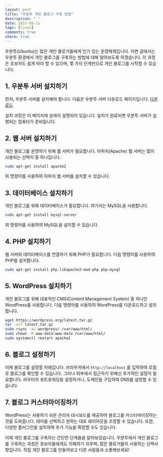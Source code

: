 ```yaml
---
layout: post
title: "우분투 개인 블로그 구축 방법"
description: " "
date: 2023-09-11
tags: [linux]
comments: true
share: true
---
```


우분투(Ubuntu)는 많은 개인 블로거들에게 인기 있는 운영체제입니다. 이번 글에서는 우분투 환경에서 개인 블로그를 구축하는 방법에 대해 알아보도록 하겠습니다. 이 과정은 초보자도 쉽게 따라 할 수 있으며, 몇 가지 단계만으로 개인 블로그를 시작할 수 있습니다.

## 1. 우분투 서버 설치하기

먼저, 우분투 서버를 설치해야 합니다. 다음은 우분투 서버 다운로드 패이지입니다. [다운로드](https://www.ubuntu.com/download/server)

설치 과정은 이 페이지에 상세히 설명되어 있습니다. 설치가 완료되면 우분투 서버가 실행되는 컴퓨터가 준비됩니다.

## 2. 웹 서버 설치하기

개인 블로그를 운영하기 위해 웹 서버가 필요합니다. 아파치(Apache) 웹 서버는 많이 사용되는 선택지 중 하나입니다.

```bash
sudo apt-get install apache2
```

위 명령어를 사용하여 아파치 웹 서버를 설치할 수 있습니다.

## 3. 데이터베이스 설치하기

개인 블로그를 위해 데이터베이스가 필요합니다. 여기서는 MySQL을 사용합니다.

```bash
sudo apt-get install mysql-server
```

위 명령어를 사용하여 MySQL을 설치할 수 있습니다.

## 4. PHP 설치하기

웹 서버와 데이터베이스를 연결하기 위해 PHP가 필요합니다. 다음 명령어를 사용하여 PHP를 설치합니다.

```bash
sudo apt-get install php libapache2-mod-php php-mysql
```

## 5. WordPress 설치하기

개인 블로그를 위해 대표적인 CMS(Content Management System) 중 하나인 WordPress를 사용합니다. 다음 명령어를 사용하여 WordPress를 다운로드하고 설치합니다.

```bash
wget https://wordpress.org/latest.tar.gz
tar -xvf latest.tar.gz
sudo rsync -av wordpress/ /var/www/html/
sudo chown -R www-data:www-data /var/www/html/
sudo systemctl restart apache2
```

## 6. 블로그 설정하기

이제 블로그를 설정할 차례입니다. 브라우저에서 `http://localhost` 를 입력하여 로컬로 블로그를 확인할 수 있습니다. 그러나 외부에서 접근하기 위해선 추가적인 설정이 필요합니다. 라우터의 포트포워딩을 설정하거나, 도메인을 구입하여 DNS를 설정할 수 있습니다.

## 7. 블로그 커스터마이징하기

WordPress는 사용하기 쉬운 관리자 대시보드를 제공하여 블로그를 커스터마이징하는 것을 도와줍니다. 테마를 선택하고 원하는 대로 레이아웃을 조정할 수 있습니다. 또한, 다양한 플러그인을 설치하여 추가 기능을 확장할 수도 있습니다.

이제 개인 블로그를 구축하는 간단한 단계들을 알아보았습니다. 우분투에서 개인 블로그를 구축하는 과정은 초보자들에게도 이해하기 쉬우며, 많은 블로거들이 사용하는 선택사항입니다. 직접 개인 블로그를 만들어보고 다른 사람들과 소통해보세요!